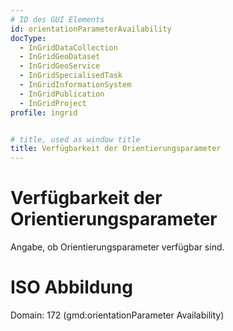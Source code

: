 ```yaml
---
# ID des GUI Elements
id: orientationParameterAvailability
docType:
  - InGridDataCollection
  - InGridGeoDataset
  - InGridGeoService
  - InGridSpecialisedTask
  - InGridInformationSystem
  - InGridPublication
  - InGridProject
profile: ingrid


# title, used as window title
title: Verfügbarkeit der Orientierungsparameter
---
```


# Verfügbarkeit der Orientierungsparameter

Angabe, ob Orientierungsparameter verfügbar sind.

# ISO Abbildung

Domain: 172 (gmd:orientationParameter Availability)